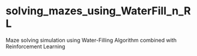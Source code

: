 # solving_mazes_using_WaterFill_n_RL
Maze solving simulation using Water-Filling Algorithm combined with Reinforcement Learning
